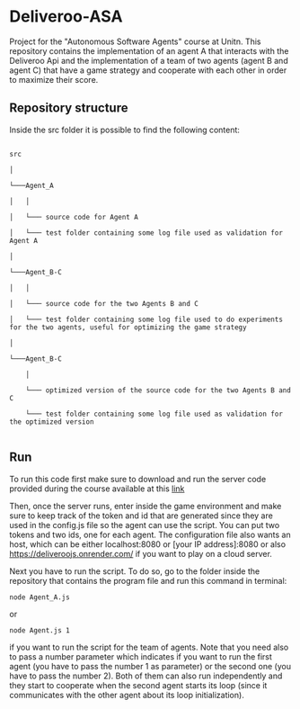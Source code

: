 # Deliveroo-ASA

Project for the "Autonomous Software Agents" course at Unitn. This repository contains the implementation of an agent A that interacts with the Deliveroo Api and the implementation of a team of two agents (agent B and agent C) that have a game strategy and cooperate with each other in order to maximize their score.

## Repository structure
Inside the src folder it is possible to find the following content:

```

src

│

└───Agent_A

│   │

│   └─── source code for Agent A

│   └─── test folder containing some log file used as validation for Agent A

│   

└───Agent_B-C

│   │

│   └─── source code for the two Agents B and C

│   └─── test folder containing some log file used to do experiments for the two agents, useful for optimizing the game strategy

│

└───Agent_B-C

    │
    
    └─── optimized version of the source code for the two Agents B and C
    
    └─── test folder containing some log file used as validation for the optimized version
    
```

## Run

To run this code first make sure to download and run the server code provided during the course available at this [link](https://github.com/unitn-ASA/Deliveroo.js) 

Then, once the server runs, enter inside the game environment and make sure to keep track of the token and id that are generated since they are used in the config.js file so the agent can use the script. You can put two tokens and two ids, one for each agent. The configuration file also wants an host, which can be either localhost:8080 or [your IP address]:8080 or also https://deliveroojs.onrender.com/ if you want to play on a cloud server.

Next you have to run the script. To do so, go to the folder inside the repository that contains the program file and run this command in terminal:

`node Agent_A.js`

or

`node Agent.js 1`

if you want to run the script for the team of agents. Note that you need also to pass a number parameter which indicates if you want to run the first agent (you have to pass the number 1 as parameter) or the second one (you have to pass the number 2). Both of them can also run independently and they start to cooperate when the second agent starts its loop (since it communicates with the other agent about its loop initialization).
